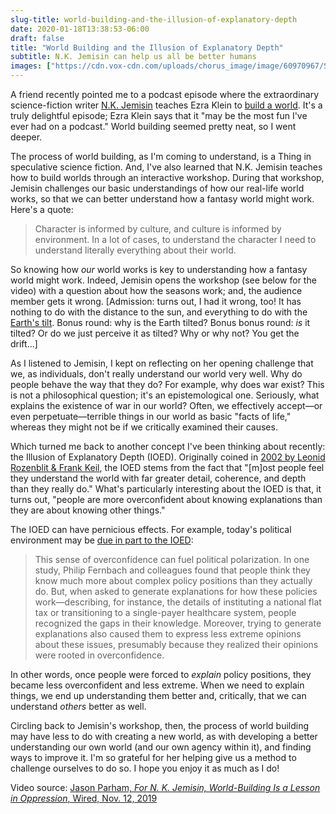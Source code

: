 ```yaml
---
slug-title: world-building-and-the-illusion-of-explanatory-depth
date: 2020-01-18T13:38:53-06:00
draft: false
title: "World Building and the Illusion of Explanatory Depth"
subtitle: N.K. Jemisin can help us all be better humans
images: ["https://cdn.vox-cdn.com/uploads/chorus_image/image/60970967/Screen_Shot_2018_08_21_at_10.47.24_AM.0.png"]
---
```


A friend recently pointed me to a podcast episode where the extraordinary science-fiction writer [N.K. Jemisin](http://nkjemisin.com/) teaches Ezra Klein to [build a world](https://megaphone.link/VMP3494072790). It's a truly delightful episode; Ezra Klein says that it "may be the most fun I've ever had on a podcast." World building seemed pretty neat, so I went deeper.

The process of world building, as I'm coming to understand, is a Thing in speculative science fiction. And, I've also learned that N.K. Jemisin teaches how to build worlds through an interactive workshop. During that workshop, Jemisin challenges our basic understandings of how our real-life world works, so that we can better understand how a fantasy world might work. Here's a quote:

> Character is informed by culture, and culture is informed by environment. In a lot of cases, to understand the character I need to understand literally everything about their world.

So knowing how _our_ world works is key to understanding how a fantasy world might work. Indeed, Jemisin opens the workshop (see below for the video) with a question about how the seasons work; and, the audience member gets it wrong. [Admission: turns out, I had it wrong, too! It has nothing to do with the distance to the sun, and everything to do with the [Earth's tilt](https://spaceplace.nasa.gov/seasons/en/). Bonus round: why is the Earth tilted? Bonus bonus round: *is* it tilted? Or do we just perceive it as tilted? Why or why not? You get the drift...]

As I listened to Jemisin, I kept on reflecting on her opening challenge that we, as individuals, don't really understand our world very well. Why do people behave the way that they do? For example, why does war exist? This is not a philosophical question; it's an epistemological one. Seriously, what explains the existence of war in our world? Often, we effectively accept—or even perpetuate—terrible things in our world as basic "facts of life," whereas they might not be if we critically examined their causes.

Which turned me back to another concept I've been thinking about recently: the Illusion of Explanatory Depth (IOED). Originally coined in [2002 by Leonid Rozenblit & Frank Keil](https://cogdevlab.yale.edu/sites/default/files/files/rozenblit%20%26%20keil%20%202002.pdf), the IOED stems from the fact that "[m]ost people feel they understand the world with far greater detail, coherence, and depth than they really do." What's particularly interesting about the IOED is that, it turns out, "people are more overconfident about knowing explanations than they are about knowing other things."

The IOED can have pernicious effects. For example, today's political environment may be [due in part to the IOED](https://www.psychologytoday.com/us/blog/words-matter/201908/you-know-less-you-think):

> This sense of overconfidence can fuel political polarization. In one study, Philip Fernbach and colleagues found that people think they know much more about complex policy positions than they actually do. But, when asked to generate explanations for how these policies work—describing, for instance, the details of instituting a national flat tax or transitioning to a single-payer healthcare system, people recognized the gaps in their knowledge. Moreover, trying to generate explanations also caused them to express less extreme opinions about these issues, presumably because they realized their opinions were rooted in overconfidence.

In other words, once people were forced to *explain* policy positions, they became less overconfident and less extreme. When we need to explain things, we end up understanding them better and, critically, that we can understand *others* better as well.

Circling back to Jemisin's workshop, then, the process of world building may have less to do with creating a new world, as with developing a better understanding our own world (and our own agency within it), and finding ways to improve it. I'm so grateful for her helping give us a method to challenge ourselves to do so. I hope you enjoy it as much as I do!

<script async src="https://player-backend.cnevids.com/script/video/5dc99e5a42b5f033498ff3a5.js?iu=/3379/conde.wired/partner"></script>

Video source: [Jason Parham, *For N. K. Jemisin, World-Building Is a Lesson in Oppression*, Wired, Nov. 12, 2019](https://www.wired.com/story/nk-jemisin-how-to-write-science-fiction-wired25/)
